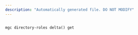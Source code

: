 ```yaml
---
description: "Automatically generated file. DO NOT MODIFY"
---
```


```cli

mgc directory-roles delta() get

```